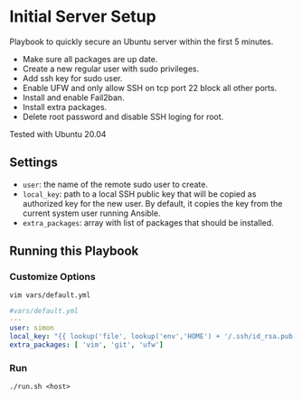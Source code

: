 # Initial Server Setup

Playbook to quickly secure an Ubuntu server within the first 5 minutes.
- Make sure all packages are up date.
- Create a new regular user with sudo privileges.
- Add ssh key for sudo user. 
- Enable UFW and only allow SSH on tcp port 22 block all other ports.
- Install and enable Fail2ban.
- Install extra packages.
- Delete root password and disable SSH loging for root.

Tested with Ubuntu 20.04

## Settings

- `user`: the name of the remote sudo user to create.
- `local_key`: path to a local SSH public key that will be copied as authorized key for the new user. By default, it copies the key from the current system user running Ansible.
- `extra_packages`: array with list of packages that should be installed.


## Running this Playbook


### Customize Options

```shell
vim vars/default.yml
```

```yml
#vars/default.yml
---
user: simon
local_key: "{{ lookup('file', lookup('env','HOME') + '/.ssh/id_rsa.pub') }}"
extra_packages: [ 'vim', 'git', 'ufw']
```

### Run

```command
./run.sh <host>
```
